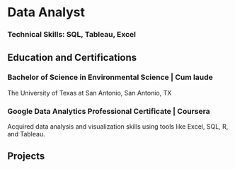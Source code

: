# Data Analyst

### Technical Skills: SQL, Tableau, Excel

## Education and Certifications

### Bachelor of Science in Environmental Science | Cum laude
The University of Texas at San Antonio, San Antonio, TX

### Google Data Analytics Professional Certificate | Coursera
Acquired data analysis and visualization skills using tools like Excel, SQL, R, and Tableau.


## Projects
